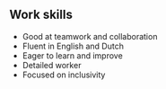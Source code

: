 ## Work skills

- Good at teamwork and collaboration
- Fluent in English and Dutch
- Eager to learn and improve
- Detailed worker
- Focused on inclusivity
